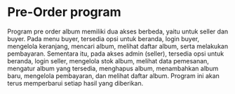 # Pre-Order program 
Program pre order album memiliki dua akses berbeda, yaitu untuk seller dan buyer. Pada menu buyer, tersedia opsi untuk beranda, login buyer, mengelola keranjang, mencari album, melihat daftar album, serta melakukan pembayaran. Sementara itu, pada akses admin (seller), tersedia opsi untuk beranda, login seller, mengelola stok album, melihat data pemesanan, mengatur album yang tersedia, menghapus album, menambahkan album baru, mengelola pembayaran, dan melihat daftar album. Program ini akan terus memperbarui setiap hasil yang diberikan.
